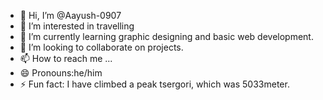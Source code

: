 - 👋 Hi, I’m @Aayush-0907
- 👀 I’m interested in travelling
- 🌱 I’m currently learning graphic designing and basic web development.
- 💞️ I’m looking to collaborate on projects.
- 📫 How to reach me ...
- 😄 Pronouns:he/him
- ⚡ Fun fact: I have climbed a peak tsergori, which was 5033meter.
<!---
Aayush-0907/Aayush-0907 is a ✨ special ✨ repository because its `README.md` (this file) appears on your GitHub profile.
You can click the Preview link to take a look at your changes.
--->
